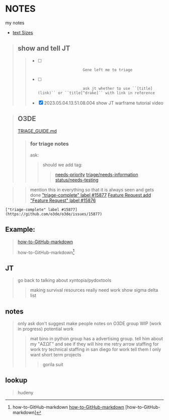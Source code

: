 # NOTES
my notes


- [text Sizes](#text-Size-1)

> ## show and tell JT
> > - [ ]                         Gene left me to triage
> > - [ ]                         ask jt whether to use ``[title](link)`` or ``title[^drake]`` with link in reference
> > - [X] 2023.05.04.13.51.08.004 show JT warframe tutorial video




> ## O3DE
> [TRIAGE_GUIDE.md](https://github.com/o3de/sig-network/blob/main/TRIAGE_GUIDE.md)
> > ### for triage notes
> > ask:
> > > should we add tag:
> > > > [needs-priority](https://github.com/o3de/o3de/labels/needs-priority)
> > > > [triage/needs-information](https://github.com/o3de/o3de/labels/triage%2Fneeds-information)
> > > > [status/needs-testing](https://github.com/o3de/o3de/labels/status%2Fneeds-testing)

> > mention this in everything so that it is always seen and gets done
> > ["triage-complete" label #15877](https://github.com/o3de/o3de/issues/15877)
> > [Feature Request add "Feature Request" label #15876](https://github.com/o3de/o3de/issues/15876)
```
["triage-complete" label #15877](https://github.com/o3de/o3de/issues/15877)
```
## Example:
> [how-to-GitHub-markdown](https://github.com/drakeredwind01/how-to-GitHub)
> 
> how-to-GitHub-markdown[^how-to-GitHub-markdown1]
> 
> 
[^how-to-GitHub-markdown1]:
    how-to-GitHub-markdown
    [how-to-GitHub-markdown](https://github.com/drakeredwind01/how-to-GitHub)
    [how-to-GitHub-markdown]
    

## JT
> go back to talking about xyntopia/pydoxtools
> > making survival resources
> really need work
> show sigma delta list

## notes
> only ask don't suggest
> make people notes on O3DE group
> WIP (work in progress)
> potential work
> > mat bino in python group has a advertising group. tell him about my "ΑΣΩΓ" and see if they will hire me
> > retry arrow staffing for work
> > try technical staffing in san diego for work
> > tell them I only want short term projects
> > > gorila suit

## lookup
> hudeny




